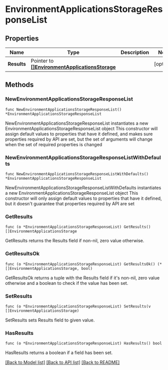 # EnvironmentApplicationsStorageResponseList

## Properties

Name | Type | Description | Notes
------------ | ------------- | ------------- | -------------
**Results** | Pointer to [**[]EnvironmentApplicationsStorage**](EnvironmentApplicationsStorage.md) |  | [optional] 

## Methods

### NewEnvironmentApplicationsStorageResponseList

`func NewEnvironmentApplicationsStorageResponseList() *EnvironmentApplicationsStorageResponseList`

NewEnvironmentApplicationsStorageResponseList instantiates a new EnvironmentApplicationsStorageResponseList object
This constructor will assign default values to properties that have it defined,
and makes sure properties required by API are set, but the set of arguments
will change when the set of required properties is changed

### NewEnvironmentApplicationsStorageResponseListWithDefaults

`func NewEnvironmentApplicationsStorageResponseListWithDefaults() *EnvironmentApplicationsStorageResponseList`

NewEnvironmentApplicationsStorageResponseListWithDefaults instantiates a new EnvironmentApplicationsStorageResponseList object
This constructor will only assign default values to properties that have it defined,
but it doesn't guarantee that properties required by API are set

### GetResults

`func (o *EnvironmentApplicationsStorageResponseList) GetResults() []EnvironmentApplicationsStorage`

GetResults returns the Results field if non-nil, zero value otherwise.

### GetResultsOk

`func (o *EnvironmentApplicationsStorageResponseList) GetResultsOk() (*[]EnvironmentApplicationsStorage, bool)`

GetResultsOk returns a tuple with the Results field if it's non-nil, zero value otherwise
and a boolean to check if the value has been set.

### SetResults

`func (o *EnvironmentApplicationsStorageResponseList) SetResults(v []EnvironmentApplicationsStorage)`

SetResults sets Results field to given value.

### HasResults

`func (o *EnvironmentApplicationsStorageResponseList) HasResults() bool`

HasResults returns a boolean if a field has been set.


[[Back to Model list]](../README.md#documentation-for-models) [[Back to API list]](../README.md#documentation-for-api-endpoints) [[Back to README]](../README.md)


